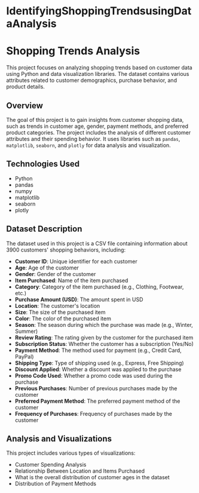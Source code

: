 # IdentifyingShoppingTrendsusingDataAnalysis

# Shopping Trends Analysis
This project focuses on analyzing shopping trends based on customer data using Python and data visualization libraries. The dataset contains various attributes related to customer demographics, purchase behavior, and product details.


## Overview
The goal of this project is to gain insights from customer shopping data, such as trends in customer age, gender, payment methods, and preferred product categories. The project includes the analysis of different customer attributes and their spending behavior. It uses libraries such as `pandas`, `matplotlib`, `seaborn`, and `plotly` for data analysis and visualization.

## Technologies Used
- Python
- pandas
- numpy
- matplotlib
- seaborn
- plotly

## Dataset Description
The dataset used in this project is a CSV file containing information about 3900 customers' shopping behaviors, including:
- **Customer ID**: Unique identifier for each customer
- **Age**: Age of the customer
- **Gender**: Gender of the customer
- **Item Purchased**: Name of the item purchased
- **Category**: Category of the item purchased (e.g., Clothing, Footwear, etc.)
- **Purchase Amount (USD)**: The amount spent in USD
- **Location**: The customer's location
- **Size**: The size of the purchased item
- **Color**: The color of the purchased item
- **Season**: The season during which the purchase was made (e.g., Winter, Summer)
- **Review Rating**: The rating given by the customer for the purchased item
- **Subscription Status**: Whether the customer has a subscription (Yes/No)
- **Payment Method**: The method used for payment (e.g., Credit Card, PayPal)
- **Shipping Type**: Type of shipping used (e.g., Express, Free Shipping)
- **Discount Applied**: Whether a discount was applied to the purchase
- **Promo Code Used**: Whether a promo code was used during the purchase
- **Previous Purchases**: Number of previous purchases made by the customer
- **Preferred Payment Method**: The preferred payment method of the customer
- **Frequency of Purchases**: Frequency of purchases made by the customer

## Analysis and Visualizations

This project includes various types of visualizations:
- Customer Spending Analysis
- Relationship Between Location and Items Purchased
- What is the overall distribution of customer ages in the dataset
- Distribution of Payment Methods





